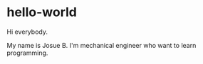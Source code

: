 # hello-world

Hi everybody. 

My name is Josue B. I'm mechanical engineer who want to learn programming.
